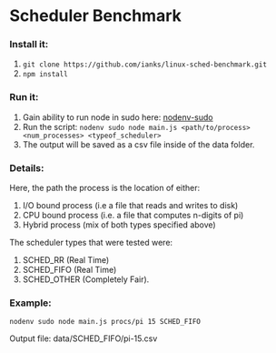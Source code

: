 Scheduler Benchmark
===================

### Install it:
1. `git clone https://github.com/ianks/linux-sched-benchmark.git`
2. `npm install`

### Run it:
1. Gain ability to run node in sudo here: [nodenv-sudo](https://github.com/ianks/nodenv-sudo)
2. Run the script: `nodenv sudo node main.js <path/to/process> <num_processes> <typeof_scheduler>`
3. The output will be saved as a csv file inside of the data folder.

### Details:
Here, the path the process is the location of either: 
  1. I/O bound process (i.e a file that reads and writes to disk)
  2. CPU bound process (i.e. a file that computes n-digits of pi)
  3. Hybrid process (mix of both types specified above)

The scheduler types that were tested were: 
  1. SCHED_RR (Real Time) 
  2. SCHED_FIFO (Real Time)
  3. SCHED_OTHER (Completely Fair).

### Example:
`nodenv sudo node main.js procs/pi 15 SCHED_FIFO`

Output file: data/SCHED_FIFO/pi-15.csv
